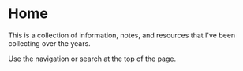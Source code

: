 # Home 
This is a collection of information, notes, and 
resources that I've been collecting over the years.

Use the navigation or search at the top of the page.